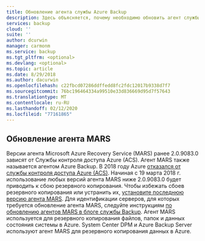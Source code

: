 ```yaml
---
title: Обновление агента службы Azure Backup
description: Здесь объясняется, почему необходимо обновить агент службы Azure Backup и откуда можно скачать обновление.
services: backup
cloud: ''
suite: ''
author: dcurwin
manager: carmonm
ms.service: backup
ms.tgt_pltfrm: <optional>
ms.devlang: <optional>
ms.topic: article
ms.date: 8/29/2018
ms.author: dacurwin
ms.openlocfilehash: c22fbcd07286ddffedd8fc2fdc12017b9338d7f7
ms.sourcegitcommit: 76bc196464334a99510e33d836669d95d7f57643
ms.translationtype: MT
ms.contentlocale: ru-RU
ms.lasthandoff: 02/12/2020
ms.locfileid: "77161865"
---
```

## <a name="upgrade-the-mars-agent"></a>Обновление агента MARS

Версии агента Microsoft Azure Recovery Service (MARS) ранее 2.0.9083.0 зависят от Службы контроля доступа Azure (ACS). Агент MARS также называется агентом Azure Backup. В 2018 году Azure [отказался от службы контроля доступа Azure (ACS)](../articles/active-directory/azuread-dev/active-directory-acs-migration.md). Начиная с 19 марта 2018 г. использование любых версий агента MARS ниже 2.0.9083.0 будет приводить к сбою резервного копирования. Чтобы избежать сбоев резервного копирования или устранить их, [установите последнюю версию агента MARS](https://go.microsoft.com/fwlink/?linkid=229525). Для идентификации серверов, для которых требуется обновление агента MARS, следуйте инструкциям [по обновлению агентов MARS в блоге службы Backup](https://blogs.technet.microsoft.com/srinathv/2018/01/17/updating-azure-backup-agents/). Агент MARS используется для резервного копирования файлов, папок и данных состояния системы в Azure. System Center DPM и Azure Backup Server используют агент MARS для резервного копирования данных в Azure.
